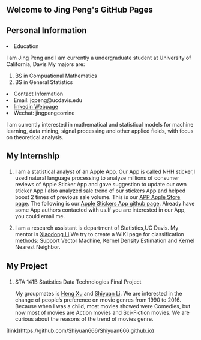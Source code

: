 ## Welcome to Jing Peng's GitHub Pages

<h2><p class = "blue"> Personal Information </p></h2>
<li> Education </li>
<p> I am Jing Peng and I am currently a undergraduate student at University of California, Davis
My majors are:
<ol>
<li> BS in Compuational Mathematics </li>
<li> BS in General Statistics </li>
</ol>
</p>
<li> Contact Information </li>
<li> Email: jcpeng@ucdavis.edu </li>
<li> 
  <a href="https://www.linkedin.com/in/jing-peng-082a89121"> linkedin Webpage</a>
</li> 
<li> Wechat: jingpengcorrine </li>

<p>
I am currently interested in mathematical and statistical models for machine learning, data mining, signal processing and other applied fields, with focus on theoretical analysis.
</p>

<h2><p class = "blue"> My Internship </p></h2>
<ol>
<li><p>
I am a statistical analyst of an Apple App. Our App is called NHH sticker,I used natural language processing to analyze millions of consumer reviews of Apple Sticker App and gave suggestion to update our own sticker App.I also analyzed sale trend of our stickers App and helped boost 2 times of previous sale volume. This is our <a href="https://itunes.apple.com/cn/app/nhh-stickers/id1161646735?l=en&mt=8"> APP Apple Store page</a>.  The following is our <a href="https://github.com/TintPoint/StickerDatabase"> Apple Stickers App github page</a>. Already have some App authors contacted with us.If you are interested in our App, you could email me.
</p></li>

<li><p>
I am a research assistant is department of Statistics,UC Davis. My mentor is <a href="http://www.stat.ucdavis.edu/~xdgli/"> Xiaodong Li</a>.We try to create a WIKI page for classification methods: Support Vector Machine, Kernel Density
Estimation and Kernel Nearest Neighbor.
</p></li>

</ol>
<h2><p class = "blue"> My Project </p></h2>
<ol>
<li> STA 141B  Statistics Data Technologies Final Project</li>
<p> My groupmates is <a href="https://heng19.github.io/UC-Davis-Heng-Xu/"> Heng Xu</a> and <a href="https://github.com/Shiyuan666/Shiyuan666.github.io/"> Shiyuan Li</a>. We are interested in the change of people’s preference on movie genres from 1990 to 2016. Because when I was a child, most movies showed were Comedies, but now most of movies are Action movies and Sci-Fiction movies. We are curious about the reasons of the trend of movies genre.
</p>

</ol>
[link](https://github.com/Shiyuan666/Shiyuan666.github.io)

